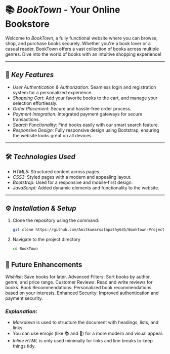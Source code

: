 # 📚 *BookTown* - Your Online Bookstore

Welcome to *BookTown*, a fully functional website where you can browse, shop, and purchase books securely. Whether you're a book lover or a casual reader, BookTown offers a vast collection of books across multiple genres. Dive into the world of books with an intuitive shopping experience!

---

## 🌟 *Key Features*

- *User Authentication & Authorization:* Seamless login and registration system for a personalized experience.
- *Shopping Cart:* Add your favorite books to the cart, and manage your selection effortlessly.
- *Order Placement:* Secure and hassle-free order process.
- *Payment Integration:* Integrated payment gateways for secure transactions.
- *Search Functionality:* Find books easily with our smart search feature.
- *Responsive Design:* Fully responsive design using Bootstrap, ensuring the website looks great on all devices.

---

## 🛠 *Technologies Used*

- *HTML5:* Structured content across pages.
- *CSS3:* Styled pages with a modern and appealing layout.
- *Bootstrap:* Used for a responsive and mobile-first design.
- *JavaScript:* Added dynamic elements and functionality to the website.

---

## ⚙ *Installation & Setup*

1. Clone the repository using the command:  
   ```bash
   git clone https://github.com/Amitkumarsatapathy645/BookTown-Project.git
2. Navigate to the project directory
   ```bash
   cd BookTown
## 🚀 Future Enhancements
*Wishlist*: Save books for later.
Advanced Filters: Sort books by author, genre, and price range.
Customer Reviews: Read and write reviews for books.
Book Recommendations: Personalized book recommendations based on your interests.
Enhanced Security: Improved authentication and payment security.

### *Explanation:*
- *Markdown* is used to structure the document with headings, lists, and links.
- You can use emojis (like 📚 and 🌟) for a more modern and visual appeal.
- *Inline HTML* is only used minimally for links and line breaks to keep things tidy.